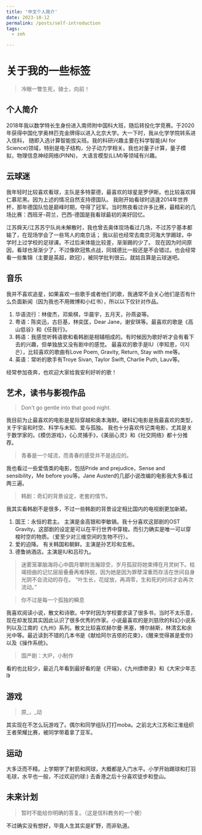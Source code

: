 ```yaml
---
title: '中文个人简介'
date: 2023-10-12
permalink: /posts/self-introduction
tags:
  - zeh

---
```


# 关于我的一些标签
> 冷眼一瞥生死，骑士，向前！

## 个人简介
2018年我以数学特长生身份进入南师附中国科大班，随后转投化学竞赛。于2020年获得中国化学奥林匹克金牌得以进入北京大学。大一下时，我从化学学院转系进入信科，
随即入选计算智能拔尖班。我的科研兴趣主要在科学智能(AI for Science)领域，特别是电子结构，分子动力学相关。我也对量子计算，量子模拟，物理信息神经网络(PINN)，
大语言模型(LLM)等领域有兴趣。

## 云球迷
我年轻时比较喜欢看球，主队是多特蒙德，最喜欢的球星是罗伊斯。也比较喜欢拜仁慕尼黑。因为上述的情况自然支持德国队。
我刚开始看球时适逢2014年世界杯，那年德国队恰是巅峰时期，夺得了冠军。当时熬夜看过许多比赛，最精彩的几场比赛：西班牙-荷兰，巴西-德国是我看球最初的美好回忆。

江苏舜天/江苏苏宁队尚未解散时，我也曾去奥体现场看过几场，不过苏宁基本都输了，在现场学会了一些骂人的南京话；
我以前也经常去南京河海大学踢球，中学时上过学校的足球课。不过后来体能比较差，渐渐踢的少了。
现在因为时间原因，看球也渐渐少了，不过像欧冠焦点战，同城德比一般还是不会错过。也会经常看一些集锦（主要是英超，欧冠），被同学批判很云。就姑且算是云球迷吧。


## 音乐
我并不喜欢追星，如果喜欢一些歌手或者他们的歌，我通常不会关心他们是否有什么负面新闻（因为我也不用微博和小红书），所以以下仅针对作品。
1. 华语流行：林俊杰，邓紫棋，华晨宇，五月天，孙燕姿等。
2. 粤语：陈奕迅，古巨基，林奕匡，Dear Jane，谢安琪等。最喜欢的歌是《高山低谷》和《任我行》。
3. 韩语：我感觉听韩语歌和看韩剧是相辅相成的。有时候因为歌好听才会有看下去的兴趣，但单独放又没有剧中的感觉。
最喜欢的歌手是IU（李知恩，이지은），比较喜欢的歌曲有Love Poem, Gravity, Return, Stay with me等。
4. 英语：常听的歌手有Troye Sivan, Taylor Swift, Charlie Puth, Lauv等。

经常参加夜奔，也欢迎大家给我安利好听的歌！

## 艺术，读书与影视作品

> Don't go gentle into that good night.

我目前为止最喜欢的电影是星际穿越和奥本海默。硬科幻电影是我最喜欢的类型，关于宇宙和时空、科学与未知、爱与孤独。
我也十分喜欢传记类电影，尤其是关于数学家的。《模仿游戏》，《心灵捕手》，《美丽心灵》和《社交网络》都十分推荐。

> 青春是一个域流，而青春的感受并不是适应的。

我也看过一些爱情类的电影，包括Pride and prejudice，Sense and sensibility，Me before you等。Jane Austen的几部小说改编的电影我大多看过两三遍。

> 韩剧：奇幻的背景设定，老套的情节。

我其实看韩剧不是很多，不过一些韩剧的背景设定相比国内的电视剧更加新颖。

1. 国王：永恒的君主。 主演是金高银和李敏镐。我十分喜欢这部剧的OST Gravity。这部剧的设定是可以在平行世界中穿梭。而引力确实是唯一可以穿梭时空的物质。（爱至少对三维空间的生物不行）。
2. 爱的迫降。 有关韩国和朝鲜。主演是孙艺珍和玄彬。
3. 德鲁纳酒店。主演是IU和吕珍九。
> 迷雾笼罩脑海将心中圆月攀附浩瀚琼空，岁月孤寂将她束缚在月灵树下。枯竭扭曲的记忆层层叠叠再难挣脱，因为她是因为罪孽深重而存活在世间自身光阴不会流动的存在。
“叶生长，花绽放，再凋零，生和死的时间才会再次流动。”

> 你不过是每一个孤独的瞬息

我喜欢阅读小说，散文和诗歌。中学时因为学校要求读了很多书，当时不太乐意，现在却发现其实因此认识了很多优秀的作家。小说最喜欢的是刘慈欣的科幻小说系列以及江南的《九州》系列。散文比较喜欢赫尔曼·黑塞，博尔赫斯，林清玄和余光中等。最近读到不错的几本书是《献给阿尔吉侬的花束》，《醒来觉得甚是爱你》以及《操作系统》。

> 国产剧：大IP，小制作

看的也比较少，最近几年看到最好看的是《开端》，《九州缥缈录》和《大宋少年志I》

## 游戏
> 原_，_动

其实现在不怎么玩游戏了。偶尔和同学组队打打moba。之前北大江苏和江淮组织王者荣耀比赛，被同学带着拿了亚军。

## 运动
大多泛而不精。上学期学了射箭和网球，大概都是入门水平。小学开始踢球和打羽毛球，水平也一般，不过欢迎约球:)
去香港之后十分喜欢徒步和登山。

## 未来计划
> 暂时不能给你明确的答复。（这是信科教务的一个梗）

不过确实没有想好，毕竟人生其实是旷野，而非轨道。